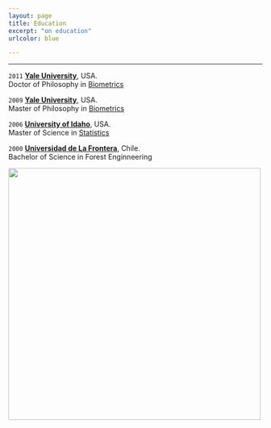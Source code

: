 ```yaml
---
layout: page
title: Education
excerpt: "on education"
urlcolor: blue

---
```


<style>H1{color:DarkRed;}</style>
<style>H2{color:Red;}</style>

--------




`2011`
__[Yale University](https://www.yale.edu/)__, USA.  
Doctor of Philosophy in [Biometrics](https://environment.yale.edu/)

`2009`
__[Yale University](https://www.yale.edu/)__, USA.  
Master of Philosophy in [Biometrics](https://environment.yale.edu/)

`2006`
__[University of Idaho](https://www.uidaho.edu)__, USA.  
Master of Science in [Statistics](https://www.uidaho.edu/sci/stat)

`2000`
__[Universidad de La Frontera](https://www.ufro.cl)__, Chile.  
Bachelor of Science in Forest Enginneering

<img src='images/chacai01.jpg' width='500'>  


<!-- ### Footer


<img src='images/logoufro.jpg' width='100'>
<img src='images/logoufro.jpg' width='25'>

<img src='images/yalefes.png' width='25'>   
<img src='images/uiStat.png' width='25'>
<img src='images/yaleSimbolo.jpg' width='25'>

![](images/logoyale.gif)  ![](images/logouidaho.jpg) 
![](images/logoufro.jpg)
![](images/yalelogo.gif)
![](yalelogo.gif){:height="36px" width="36px"}
Last updated: August 2020 -->


